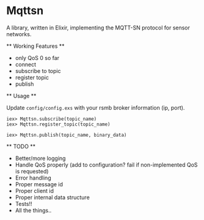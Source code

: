 Mqttsn
=========

A library, written in Elixir,  implementing the MQTT-SN protocol for
sensor networks.

** Working Features **

- only QoS 0 so far
- connect
- subscribe to topic
- register topic
- publish

** Usage **

Update `config/config.exs` with your rsmb broker information (ip, port).


```
iex> Mqttsn.subscribe(topic_name)
iex> Mqttsn.register_topic(topic_name)

iex> Mqttsn.publish(topic_name, binary_data)
```

** TODO **

- Better/more logging
- Handle QoS properly (add to configuration? fail if non-implemented QoS is
    requested)
- Error handling
- Proper message id
- Proper client id
- Proper internal data structure
- Tests!!
- All the things..

